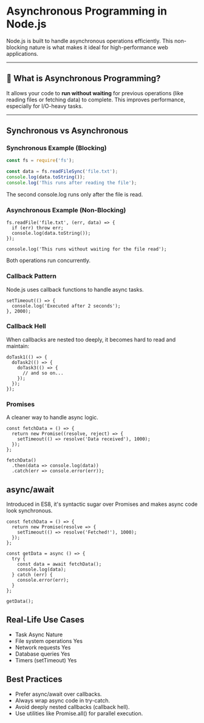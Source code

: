 # Asynchronous Programming in Node.js

Node.js is built to handle asynchronous operations efficiently. This non-blocking nature is what makes it ideal for high-performance web applications.

---

## 🧠 What is Asynchronous Programming?

It allows your code to **run without waiting** for previous operations (like reading files or fetching data) to complete. This improves performance, especially for I/O-heavy tasks.

---

## Synchronous vs Asynchronous

### Synchronous Example (Blocking)

```js
const fs = require('fs');

const data = fs.readFileSync('file.txt');
console.log(data.toString());
console.log('This runs after reading the file');
```
The second console.log runs only after the file is read.

### Asynchronous Example (Non-Blocking)
```
fs.readFile('file.txt', (err, data) => {
  if (err) throw err;
  console.log(data.toString());
});

console.log('This runs without waiting for the file read');
```
Both operations run concurrently.

### Callback Pattern
Node.js uses callback functions to handle async tasks.
```
setTimeout(() => {
  console.log('Executed after 2 seconds');
}, 2000);
```
### Callback Hell
When callbacks are nested too deeply, it becomes hard to read and maintain:
```
doTask1(() => {
  doTask2(() => {
    doTask3(() => {
      // and so on...
    });
  });
});
```
### Promises
A cleaner way to handle async logic.
```
const fetchData = () => {
  return new Promise((resolve, reject) => {
    setTimeout(() => resolve('Data received'), 1000);
  });
};

fetchData()
  .then(data => console.log(data))
  .catch(err => console.error(err));
```
## async/await
Introduced in ES8, it's syntactic sugar over Promises and makes async code look synchronous.

```
const fetchData = () => {
  return new Promise(resolve => {
    setTimeout(() => resolve('Fetched!'), 1000);
  });
};

const getData = async () => {
  try {
    const data = await fetchData();
    console.log(data);
  } catch (err) {
    console.error(err);
  }
};

getData();
```
## Real-Life Use Cases
- Task	Async Nature
- File system operations	Yes
- Network requests	Yes
- Database queries	Yes
- Timers (setTimeout)	Yes
  
## Best Practices
- Prefer async/await over callbacks.
- Always wrap async code in try-catch.
- Avoid deeply nested callbacks (callback hell).
- Use utilities like Promise.all() for parallel execution.
